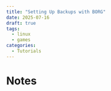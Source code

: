 ```yaml
---
title: "Setting Up Backups with BORG"
date: 2025-07-16
draft: true
tags:
  - linux
  - games
categories:
  - Tutorials
---
```



# Notes
